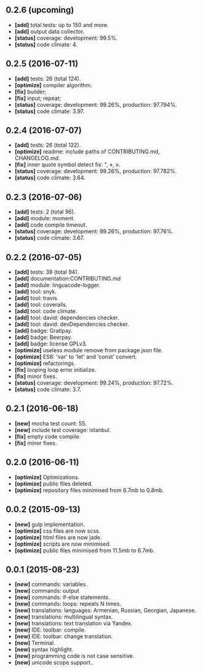 ## 0.2.6 (upcoming)

  - **[add]** total tests: up to 150 and more.
  - **[add]** output data collector.
  - **[status]** coverage: development: 99.5%.
  - **[status]** code climate: 4.

## 0.2.5 (2016-07-11)

  - **[add]** tests: 26 (total 124).
  - **[optimize]** compiler algorithm.
  - **[fix]** builder;
  - **[fix]** input; repeat;
  - **[status]** coverage: development: 99.26%, production: 97.794%.
  - **[status]** code climate: 3.97.


## 0.2.4 (2016-07-07)

  - **[add]** tests: 26 (total 122).
  - **[optimize]** readme: include paths of CONTRIBUTING.md, CHANGELOG.md.
  - **[fix]** inner quote symbol detect fix: ", «, ».
  - **[status]** coverage: development: 99.26%, production: 97.782%.
  - **[status]** code climate: 3.64.

## 0.2.3 (2016-07-06)

  - **[add]** tests: 2 (total 96).
  - **[add]** module: moment.
  - **[add]** code compile timeout.
  - **[status]** coverage: development: 99.26%, production: 97.76%.
  - **[status]** code climate: 3.67.

## 0.2.2 (2016-07-05)

  - **[add]** tests: 39 (total 94).
  - **[add]** documentation:CONTRIBUTING.md
  - **[add]** module: linguacode-logger.
  - **[add]** tool: snyk.
  - **[add]** tool: travis.
  - **[add]** tool: coveralls.
  - **[add]** tool: code climate.
  - **[add]** tool: david: dependencies checker.
  - **[add]** tool: david: devDependencies checker.
  - **[add]** badge: Gratipay.
  - **[add]** badge: Beerpay.
  - **[add]** badge: license GPLv3.
  - **[optimize]** useless module remove from package.json file.
  - **[optimize]** ES6: 'var' to 'let' and 'const' convert.
  - **[optimize]** refactorings.
  - **[fix]** looping loop error initialize.
  - **[fix]** minor fixes.
  - **[status]** coverage: development: 99.24%, production: 97.72%.
  - **[status]** code climate: 3.7.

## 0.2.1 (2016-06-18)

  - **[new]** mocha test count: 55.
  - **[new]** include test coverage: istanbul.
  - **[fix]** empty code compile.
  - **[fix]** minor fixes.

## 0.2.0 (2016-06-11)

  - **[optimize]** Optimizations.
  - **[optimize]** public files deleted.
  - **[optimize]** repository files minimised from 6.7mb to 0.8mb.

## 0.0.2 (2015-09-13)

  - **[new]** gulp implementation.
  - **[optimize]** css files are now scss.
  - **[optimize]** html files are now jade.
  - **[optimize]** scripts are now minimised.
  - **[optimize]** public files minimised from 11.5mb to 6.7mb.

## 0.0.1 (2015-08-23)

  - **[new]** commands: variables.
  - **[new]** commands: output
  - **[new]** commands: if-else statements.
  - **[new]** commands: loops: repeats N times.
  - **[new]** translations: languages: Armenian, Russian, Georgian, Japanese.
  - **[new]** translations: multilingual syntax.
  - **[new]** translations: text translation via Yandex.
  - **[new]** IDE: toolbar: compile.
  - **[new]** IDE: toolbar: change translation.
  - **[new]** Terminal.
  - **[new]** syntax highlight.
  - **[new]** programming code is not case sensitive.
  - **[new]** unicode scope support..
